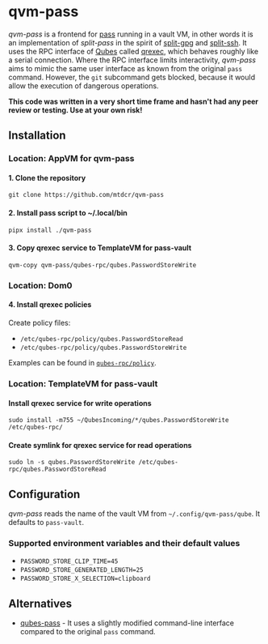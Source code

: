 # qvm-pass

*qvm-pass* is a frontend for [pass](https://www.passwordstore.org/) running in a vault VM, in other words it is an implementation of *split-pass* in the spirit of [split-gpg](https://github.com/mtdcr/qubes-app-split-gpg) and [split-ssh](https://github.com/mtdcr/qubes-app-split-ssh). It uses the RPC interface of [Qubes](https://www.qubes-os.org/) called [qrexec](https://www.qubes-os.org/doc/qrexec/), which behaves roughly like a serial connection. Where the RPC interface limits interactivity, *qvm-pass* aims to mimic the same user interface as known from the original `pass` command. However, the `git` subcommand gets blocked, because it would allow the execution of dangerous operations.

**This code was written in a very short time frame and hasn't had any peer review or testing. Use at your own risk!**

## Installation

### Location: AppVM for qvm-pass

#### 1. Clone the repository

`git clone https://github.com/mtdcr/qvm-pass`

#### 2. Install pass script to ~/.local/bin

`pipx install ./qvm-pass`

#### 3. Copy qrexec service to TemplateVM for pass-vault

`qvm-copy qvm-pass/qubes-rpc/qubes.PasswordStoreWrite`

### Location: Dom0

#### 4. Install qrexec policies

Create policy files:

- `/etc/qubes-rpc/policy/qubes.PasswordStoreRead`
- `/etc/qubes-rpc/policy/qubes.PasswordStoreWrite`

Examples can be found in [`qubes-rpc/policy`](https://github.com/mtdcr/qvm-pass/tree/master/qubes-rpc/policy).

### Location: TemplateVM for pass-vault

#### Install qrexec service for write operations

`sudo install -m755 ~/QubesIncoming/*/qubes.PasswordStoreWrite /etc/qubes-rpc/`

#### Create symlink for qrexec service for read operations

`sudo ln -s qubes.PasswordStoreWrite /etc/qubes-rpc/qubes.PasswordStoreRead`

## Configuration

*qvm-pass* reads the name of the vault VM from `~/.config/qvm-pass/qube`. It defaults to `pass-vault`.

### Supported environment variables and their default values

- `PASSWORD_STORE_CLIP_TIME=45`
- `PASSWORD_STORE_GENERATED_LENGTH=25`
- `PASSWORD_STORE_X_SELECTION=clipboard`

## Alternatives

- [qubes-pass](https://github.com/Rudd-O/qubes-pass) - It uses a slightly modified command-line interface compared to the original `pass` command.
